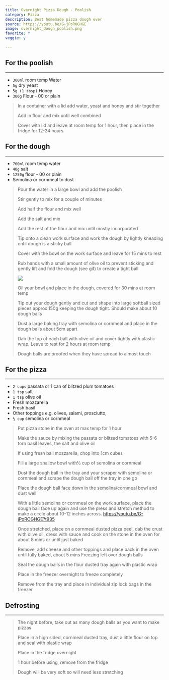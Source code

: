 ```yaml
---
title: Overnight Pizza Dough - Poolish
category: Pizza
description: Best homemade pizza dough ever
source: https://youtu.be/G-jPoROGHGE
image: overnight_dough_poolish.png
favorite: Y
veggie: y

--- 
```


## For the poolish 

---

* `300ml` room temp Water
* `5g` dry yeast 
* `5g (1 tbsp)` Honey
* `300g` Flour - 00 or plain

> In a container with a lid add water, yeast and honey and stir together
>
> Add in flour and mix until well combined 
>
> Cover with lid and leave at room temp for 1 hour, then place in the fridge for 12-24 hours

## For the dough 

---

* `700ml` room temp water
* `40g` salt
* `1250g` flour - 00 or plain
* Semolina or cornmeal to dust

> Pour the water in a large bowl and add the poolish
>
> Stir gently to mix for a couple of minutes
>
> Add half the flour and mix well 
>
> Add the salt and mix 
>
> Add the rest of the flour and mix until mostly incorporated 
>
> Tip onto a clean work surface and work the dough by lightly kneading until dough is a sticky ball 
>
> Cover with the bowl on the work surface and leave for 15 mins to rest
>
> Rub hands with a small amount of olive oil to prevent sticking and gently lift and fold the dough (see gif) to create a tight ball 
>
> ![](dough_folding.gif)
>
> Oil your bowl and place in the dough, covered for 30 mins at room temp
>
> Tip out your dough gently and cut and shape into large softball sized pieces approx 150g keeping the dough tight. Should make about 10 dough balls
>
> Dust a large baking tray with semolina or cornmeal and place in the dough balls about 5cm apart
>
> Dab the top of each ball with olive oil and cover tightly with plastic wrap. Leave to rest for 2 hours at room temp
>
> Dough balls are proofed when they have spread to almost touch

## For the pizza 

---

* `2 cups` passata or 1 can of blitzed plum tomatoes
* `1 tsp` salt
* `1 tsp` olive oil
* Fresh mozzarella
* Fresh basil
* Other toppings e.g. olives, salami, prosciutto, 
* `½ cup` semolina or cornmeal
 
> Put pizza stone in the oven at max temp for 1 hour
>
> Make the sauce by mixing the passata or blitzed tomatoes with 5-6 torn basil leaves, the salt and olive oil
>
> If using fresh ball mozzarella, chop into 1cm cubes
>
> Fill a large shallow bowl with½ cup of semolina or cornmeal 
>
> Dust the dough ball in the tray and your scraper with semolina or cornmeal and scrape the dough ball off the tray in one go
>
> Place the dough ball face down in the semolina/cornmeal bowl and dust well
>
> With a little semolina or cornmeal on the work surface, place the dough ball face up again and use the press and stretch method to make a circle about 10-12 inches across. https://youtu.be/G-jPoROGHGE?t935
>
> Once stretched, place on a cornmeal dusted pizza peel, dab the crust with olive oil, dress with sauce and cook on the stone in the oven for about 8 mins or until just baked
>
> Remove, add cheese and other toppings and place back in the oven until fully baked, about 5 mins
 Freezing left over dough balls 
>
> Seal the dough balls in the flour dusted tray again with plastic wrap
>
> Place in the freezer overnight to freeze completely
>
> Remove from the tray and place in individual zip lock bags in the freezer

## Defrosting 

---

> The night before, take out as many dough balls as you want to make pizzas
>
> Place in a high sided, cornmeal dusted tray, dust a little flour on top and seal with plastic wrap
>
> Place in the fridge overnight
>
> 1 hour before using, remove from the fridge
>
> Dough will be very soft so will need less stretching




